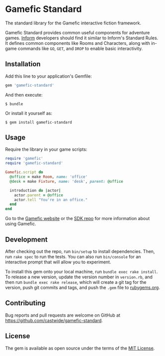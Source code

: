 # Gamefic Standard

The standard library for the Gamefic interactive fiction framework.

Gamefic Standard provides common useful components for adventure games. [Inform](http://inform7.com/)
developers should find it similar to Inform's Standard Rules. It defines common
components like Rooms and Characters, along with in-game commands like `GO`,
`GET`, and `DROP` to enable basic interactivity.

## Installation

Add this line to your application's Gemfile:

```ruby
gem 'gamefic-standard'
```

And then execute:

    $ bundle

Or install it yourself as:

    $ gem install gamefic-standard

## Usage

Require the library in your game scripts:

```ruby
require 'gamefic'
require 'gamefic-standard'

Gamefic.script do
  @office = make Room, name: 'office'
  @desk = make Fixture, name: 'desk', parent: @office

  introduction do |actor|
    actor.parent = @office
    actor.tell "You're in an office."
  end
end
```

Go to the [Gamefic website](https://gamefic.com) or the [SDK repo](https://github.com/castwide/gamefic-sdk)
for more information about using Gamefic.

## Development

After checking out the repo, run `bin/setup` to install dependencies. Then, run `rake spec` to run the tests. You can also run `bin/console` for an interactive prompt that will allow you to experiment.

To install this gem onto your local machine, run `bundle exec rake install`. To release a new version, update the version number in `version.rb`, and then run `bundle exec rake release`, which will create a git tag for the version, push git commits and tags, and push the `.gem` file to [rubygems.org](https://rubygems.org).

## Contributing

Bug reports and pull requests are welcome on GitHub at https://github.com/castwide/gamefic-standard.

## License

The gem is available as open source under the terms of the [MIT License](https://opensource.org/licenses/MIT).
